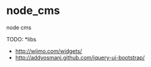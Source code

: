node_cms
========

node cms 

TODO:
*libs
- http://wijmo.com/widgets/
- http://addyosmani.github.com/jquery-ui-bootstrap/